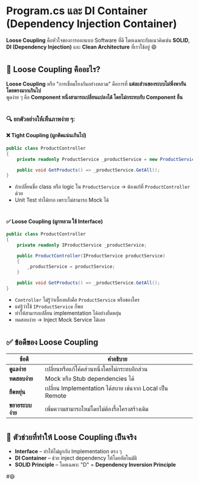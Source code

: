 
# Program.cs และ DI Container (Dependency Injection Container) 
**Loose Coupling** คือหัวใจของการออกแบบ Software ที่ดี โดยเฉพาะกับแนวคิดเช่น **SOLID**, **DI (Dependency Injection)** และ **Clean Architecture** ที่เราใช้อยู่ 😄
#

## 🧩 **Loose Coupling คืออะไร?**

**Loose Coupling** หรือ "การเชื่อมโยงกันอย่างหลวม" คือการที่ **แต่ละส่วนของระบบไม่พึ่งพากันโดยตรงมากเกินไป**  
พูดง่าย ๆ คือ **Component หนึ่งสามารถเปลี่ยนแปลงได้ โดยไม่กระทบกับ Component อื่น**

#

### 🔍 ยกตัวอย่างให้เห็นภาพง่าย ๆ:

#### ❌ Tight Coupling (ผูกติดแน่นเกินไป)
```csharp
public class ProductController
{
    private readonly ProductService _productService = new ProductService(); // ผูกตรง ๆ

    public void GetProducts() => _productService.GetAll();
}
```
- ถ้าเปลี่ยนชื่อ class หรือ logic ใน `ProductService` → ต้องแก้ที่ `ProductController` ด้วย
- Unit Test ทำได้ยาก เพราะไม่สามารถ Mock ได้

#

#### ✅ Loose Coupling (ผูกหลวม ใช้ Interface)
```csharp
public class ProductController
{
    private readonly IProductService _productService;

    public ProductController(IProductService productService)
    {
        _productService = productService;
    }

    public void GetProducts() => _productService.GetAll();
}
```
- `Controller` ไม่รู้ว่าเบื้องหลังคือ `ProductService` หรือของใคร
- แค่รู้ว่าใช้ `IProductService` ก็พอ
- ทำให้สามารถเปลี่ยน implementation ได้อย่างยืดหยุ่น
- ทดสอบง่าย → Inject Mock Service ได้เลย

#

## ✅ ข้อดีของ Loose Coupling

| ข้อดี | คำอธิบาย |
|-------|----------|
| **ดูแลง่าย** | เปลี่ยนหรือแก้โค้ดส่วนหนึ่งโดยไม่กระทบอีกส่วน |
| **ทดสอบง่าย** | Mock หรือ Stub dependencies ได้ |
| **ยืดหยุ่น** | เปลี่ยน Implementation ได้สบาย เช่นจาก Local เป็น Remote |
| **ขยายระบบง่าย** | เพิ่มความสามารถใหม่โดยไม่ต้องรื้อโครงสร้างเดิม |

#

## 🔧 ตัวช่วยที่ทำให้ Loose Coupling เป็นจริง

- **Interface** – ทำให้ไม่ผูกกับ Implementation ตรง ๆ
- **DI Container** – ช่วย inject dependency ให้โดยอัตโนมัติ
- **SOLID Principle** – โดยเฉพาะ "D" = **Dependency Inversion Principle**

#😄
